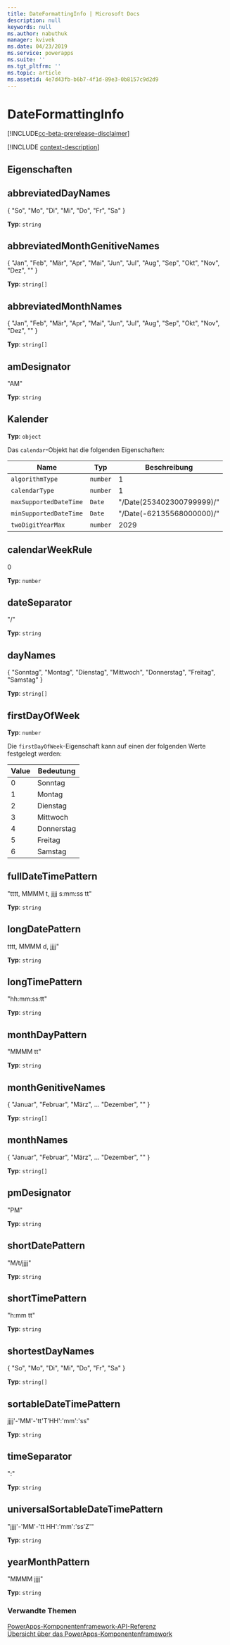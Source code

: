 ```yaml
---
title: DateFormattingInfo | Microsoft Docs
description: null
keywords: null
ms.author: nabuthuk
manager: kvivek
ms.date: 04/23/2019
ms.service: powerapps
ms.suite: ''
ms.tgt_pltfrm: ''
ms.topic: article
ms.assetid: 4e7d43fb-b6b7-4f1d-89e3-0b8157c9d2d9
---
```


# <a name="dateformattinginfo"></a>DateFormattingInfo

[!INCLUDE[cc-beta-prerelease-disclaimer](../../../includes/cc-beta-prerelease-disclaimer.md)]

[!INCLUDE [context-description](includes/dateformattinginfo-description.md)]

## <a name="properties"></a>Eigenschaften

## <a name="abbreviateddaynames"></a>abbreviatedDayNames

{ "So", "Mo", "Di", "Mi", "Do", "Fr", "Sa" }

**Typ**: `string`

## <a name="abbreviatedmonthgenitivenames"></a>abbreviatedMonthGenitiveNames

{ "Jan", "Feb", "Mär", "Apr", "Mai", "Jun", "Jul", "Aug", "Sep", "Okt", "Nov", "Dez", "" }

**Typ**: `string[]`

## <a name="abbreviatedmonthnames"></a>abbreviatedMonthNames

{ "Jan", "Feb", "Mär", "Apr", "Mai", "Jun", "Jul", "Aug", "Sep", "Okt", "Nov", "Dez", "" }

**Typ**: `string[]`

## <a name="amdesignator"></a>amDesignator

"AM"

**Typ**: `string`

## <a name="calendar"></a>Kalender

**Typ**: `object`

Das `calendar`-Objekt hat die folgenden Eigenschaften:

|Name|Typ|Beschreibung|
|--|--|--|
|`algorithmType`|`number`|1|
|`calendarType`|`number`|1|
|`maxSupportedDateTime`|`Date`|"/Date(253402300799999)/"|
|`minSupportedDateTime`|`Date`|"/Date(-62135568000000)/"|
|`twoDigitYearMax`|`number`|2029|

## <a name="calendarweekrule"></a>calendarWeekRule

0

**Typ**: `number`

## <a name="dateseparator"></a>dateSeparator

"/"

**Typ**: `string`

## <a name="daynames"></a>dayNames

{ "Sonntag", "Montag", "Dienstag", "Mittwoch", "Donnerstag", "Freitag", "Samstag" }

**Typ**: `string[]`

## <a name="firstdayofweek"></a>firstDayOfWeek

**Typ**: `number`

Die `firstDayOfWeek`-Eigenschaft kann auf einen der folgenden Werte festgelegt werden:

|Value|Bedeutung|
|--|--|
|0|Sonntag|
|1|Montag|
|2|Dienstag|
|3|Mittwoch|
|4|Donnerstag|
|5|Freitag|
|6|Samstag|

## <a name="fulldatetimepattern"></a>fullDateTimePattern

"tttt, MMMM t, jjjj s:mm:ss tt"

**Typ**: `string`

## <a name="longdatepattern"></a>longDatePattern

tttt, MMMM d, jjjj"

**Typ**: `string`

## <a name="longtimepattern"></a>longTimePattern

"hh:mm:ss:tt"

**Typ**: `string`

## <a name="monthdaypattern"></a>monthDayPattern

"MMMM tt"

**Typ**: `string`

## <a name="monthgenitivenames"></a>monthGenitiveNames

{ "Januar", "Februar", "März", ... "Dezember", "" }

**Typ**: `string[]`

## <a name="monthnames"></a>monthNames

{ "Januar", "Februar", "März", ... "Dezember", "" }

**Typ**: `string[]`

## <a name="pmdesignator"></a>pmDesignator

"PM"

**Typ**: `string`

## <a name="shortdatepattern"></a>shortDatePattern

"M/t/jjjj"

**Typ**: `string`

## <a name="shorttimepattern"></a>shortTimePattern

"h:mm tt"

**Typ**: `string`

## <a name="shortestdaynames"></a>shortestDayNames

{ "So", "Mo", "Di", "Mi", "Do", "Fr", "Sa" }

**Typ**: `string[]`

## <a name="sortabledatetimepattern"></a>sortableDateTimePattern

jjjj'-'MM'-'tt'T'HH':'mm':'ss"

**Typ**: `string`

## <a name="timeseparator"></a>timeSeparator

":"

**Typ**: `string`

## <a name="universalsortabledatetimepattern"></a>universalSortableDateTimePattern

"jjjj'-'MM'-'tt HH':'mm':'ss'Z'"

**Typ**: `string`

## <a name="yearmonthpattern"></a>yearMonthPattern

"MMMM jjjj"

**Typ**: `string`


### <a name="related-topics"></a>Verwandte Themen

[PowerApps-Komponentenframework-API-Referenz](../reference/index.md)<br/>
[Übersicht über das PowerApps-Komponentenframework](../overview.md)
